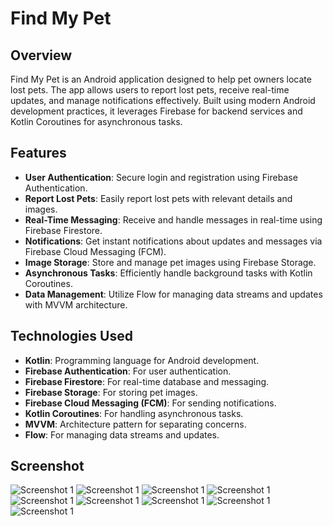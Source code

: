 # Find My Pet

## Overview

Find My Pet is an Android application designed to help pet owners locate lost pets. The app allows users to report lost pets, receive real-time updates, and manage notifications effectively. Built using modern Android development practices, it leverages Firebase for backend services and Kotlin Coroutines for asynchronous tasks.

## Features

- **User Authentication**: Secure login and registration using Firebase Authentication.
- **Report Lost Pets**: Easily report lost pets with relevant details and images.
- **Real-Time Messaging**: Receive and handle messages in real-time using Firebase Firestore.
- **Notifications**: Get instant notifications about updates and messages via Firebase Cloud Messaging (FCM).
- **Image Storage**: Store and manage pet images using Firebase Storage.
- **Asynchronous Tasks**: Efficiently handle background tasks with Kotlin Coroutines.
- **Data Management**: Utilize Flow for managing data streams and updates with MVVM architecture.

## Technologies Used

- **Kotlin**: Programming language for Android development.
- **Firebase Authentication**: For user authentication.
- **Firebase Firestore**: For real-time database and messaging.
- **Firebase Storage**: For storing pet images.
- **Firebase Cloud Messaging (FCM)**: For sending notifications.
- **Kotlin Coroutines**: For handling asynchronous tasks.
- **MVVM**: Architecture pattern for separating concerns.
- **Flow**: For managing data streams and updates.

## Screenshot
![Screenshot 1](Screenshot/Screen1.png)
![Screenshot 1](Screenshot/Screen2.png)
![Screenshot 1](Screenshot/Screen3.png)
![Screenshot 1](Screenshot/Screen4.png)
![Screenshot 1](Screenshot/Screen5.png)
![Screenshot 1](Screenshot/Screen6.png)
![Screenshot 1](Screenshot/Screen7.png)
![Screenshot 1](Screenshot/Screen8.png)
![Screenshot 1](Screenshot/Screen9.png)